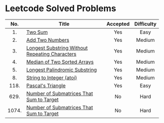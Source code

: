 # Leetcode Solved Problems

| No. | Title                                                                                                                           | Accepted | Difficulty |
| :-: | ------------------------------------------------------------------------------------------------------------------------------- | :------: | :--------: |
| 1.  | [Two Sum](https://leetcode.com/problems/two-sum)                                                                                |   Yes    |    Easy    |
| 2.  | [Add Two Numbers](https://leetcode.com/add-two-numbers)                                                                         |   Yes    |   Medium   |
| 3.  | [Longest Substring Without Repeating Characters](https://leetcode.com/problems/longest-substring-without-repeating-characters/) |   Yes    |   Medium   |
| 4.  | [Median of Two Sorted Arrays](https://leetcode.com/problems/median-of-two-sorted-arrays/)                                       |   Yes    |    Medium    |
| 5.  | [Longest Palindromic Substring](https://leetcode.com/problems/longest-palindromic-substring/)                                       |   Yes    |    Medium    |
| 8.  | [String to Integer (atoi)](https://leetcode.com/problems/string-to-integer-atoi/submissions/)                                       |   Yes    |    Medium    |
| 118.  | [Pascal's Triangle](https://leetcode.com/problems/pascals-triangle/)                                       |   Yes    |    Easy    |
| 629.  | [Number of Submatrices That Sum to Target](https://leetcode.com/problems/k-inverse-pairs-array/)                                       |   No    |    Hard    |
| 1074.  | [Number of Submatrices That Sum to Target](https://leetcode.com/problems/number-of-submatrices-that-sum-to-target/)                                       |   No    |    Hard    |